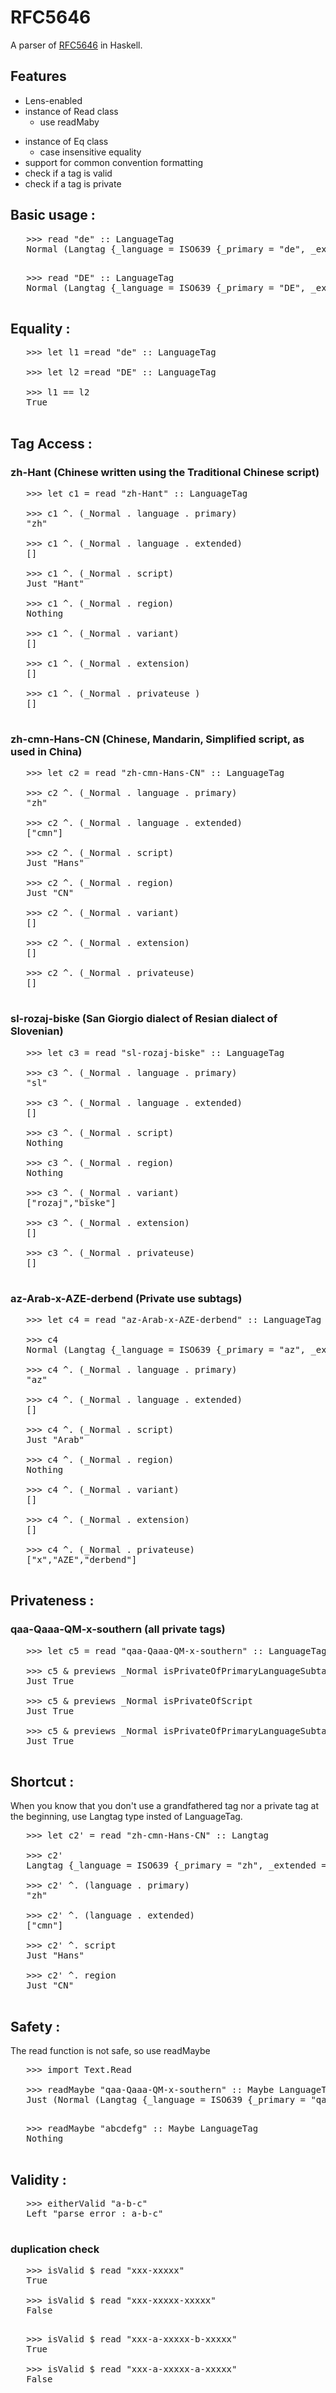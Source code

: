 # RFC5646

A parser of [RFC5646](https://tools.ietf.org/html/rfc5646) in Haskell. 

   <h2>Features</h2>
   
   <ul>
   <li>Lens-enabled</li>
   <li>instance of Read class<ul><li>use readMaby</li></ul></li>
   </ul>
   <ul>
   <li>instance of Eq class<ul><li>case insensitive
   equality</li></ul></li>
   <li>support for common convention formatting</li>
   <li>check if a tag is valid</li>
   <li>check if a tag is private</li>
   </ul>
   
   <h2>Basic usage :</h2>
   
   <pre>
   &gt;&gt;&gt; read "de" :: LanguageTag
   Normal (Langtag {_language = ISO639 {_primary = "de", _extended = []}, _script = Nothing, _region = Nothing, _variant = [], _extension = [], _privateuse = []})
   </pre>
   
   <pre>
   &gt;&gt;&gt; read "DE" :: LanguageTag
   Normal (Langtag {_language = ISO639 {_primary = "DE", _extended = []}, _script = Nothing, _region = Nothing, _variant = [], _extension = [], _privateuse = []})
   </pre>
   
   <h2>Equality :</h2>
   
   <pre>
   &gt;&gt;&gt; let l1 =read "de" :: LanguageTag
   
   &gt;&gt;&gt; let l2 =read "DE" :: LanguageTag
   
   &gt;&gt;&gt; l1 == l2
   True
   </pre>
   
   <h2>Tag Access : </h2>
   
   <h3>zh-Hant (Chinese written using the Traditional Chinese
   script)</h3>
   
   <pre>
   &gt;&gt;&gt; let c1 = read "zh-Hant" :: LanguageTag
   
   &gt;&gt;&gt; c1 ^. (_Normal . language . primary)
   "zh"
   
   &gt;&gt;&gt; c1 ^. (_Normal . language . extended)
   []
   
   &gt;&gt;&gt; c1 ^. (_Normal . script)
   Just "Hant"
   
   &gt;&gt;&gt; c1 ^. (_Normal . region)
   Nothing
   
   &gt;&gt;&gt; c1 ^. (_Normal . variant)
   []
   
   &gt;&gt;&gt; c1 ^. (_Normal . extension)
   []
   
   &gt;&gt;&gt; c1 ^. (_Normal . privateuse )
   []
   </pre>
   
   <h3>zh-cmn-Hans-CN (Chinese, Mandarin, Simplified script, as used in
   China)</h3>
   
   <pre>
   &gt;&gt;&gt; let c2 = read "zh-cmn-Hans-CN" :: LanguageTag
   
   &gt;&gt;&gt; c2 ^. (_Normal . language . primary)
   "zh"
   
   &gt;&gt;&gt; c2 ^. (_Normal . language . extended)
   ["cmn"]
   
   &gt;&gt;&gt; c2 ^. (_Normal . script)
   Just "Hans"
   
   &gt;&gt;&gt; c2 ^. (_Normal . region)
   Just "CN"
   
   &gt;&gt;&gt; c2 ^. (_Normal . variant)
   []
   
   &gt;&gt;&gt; c2 ^. (_Normal . extension)
   []
   
   &gt;&gt;&gt; c2 ^. (_Normal . privateuse)
   []
   </pre>
   
   <h3>sl-rozaj-biske (San Giorgio dialect of Resian dialect of
   Slovenian)</h3>
   
   <pre>
   &gt;&gt;&gt; let c3 = read "sl-rozaj-biske" :: LanguageTag
   
   &gt;&gt;&gt; c3 ^. (_Normal . language . primary)
   "sl"
   
   &gt;&gt;&gt; c3 ^. (_Normal . language . extended)
   []
   
   &gt;&gt;&gt; c3 ^. (_Normal . script)
   Nothing
   
   &gt;&gt;&gt; c3 ^. (_Normal . region)
   Nothing
   
   &gt;&gt;&gt; c3 ^. (_Normal . variant)
   ["rozaj","biske"]
   
   &gt;&gt;&gt; c3 ^. (_Normal . extension)
   []
   
   &gt;&gt;&gt; c3 ^. (_Normal . privateuse)
   []
   </pre>
   
   <h3>az-Arab-x-AZE-derbend (Private use subtags)</h3>
   
   <pre>
   &gt;&gt;&gt; let c4 = read "az-Arab-x-AZE-derbend" :: LanguageTag
   
   &gt;&gt;&gt; c4
   Normal (Langtag {_language = ISO639 {_primary = "az", _extended = []}, _script = Just "Arab", _region = Nothing, _variant = [], _extension = [], _privateuse = ["x","AZE","derbend"]})
   
   &gt;&gt;&gt; c4 ^. (_Normal . language . primary)
   "az"
   
   &gt;&gt;&gt; c4 ^. (_Normal . language . extended)
   []
   
   &gt;&gt;&gt; c4 ^. (_Normal . script)
   Just "Arab"
   
   &gt;&gt;&gt; c4 ^. (_Normal . region)
   Nothing
   
   &gt;&gt;&gt; c4 ^. (_Normal . variant)
   []
   
   &gt;&gt;&gt; c4 ^. (_Normal . extension)
   []
   
   &gt;&gt;&gt; c4 ^. (_Normal . privateuse)
   ["x","AZE","derbend"]
   </pre>
   
   <h2>Privateness : </h2>
   
   <h3>qaa-Qaaa-QM-x-southern (all private tags)</h3>
   
   <pre>
   &gt;&gt;&gt; let c5 = read "qaa-Qaaa-QM-x-southern" :: LanguageTag
   
   &gt;&gt;&gt; c5 &amp; previews _Normal isPrivateOfPrimaryLanguageSubtag
   Just True
   
   &gt;&gt;&gt; c5 &amp; previews _Normal isPrivateOfScript
   Just True
   
   &gt;&gt;&gt; c5 &amp; previews _Normal isPrivateOfPrimaryLanguageSubtag
   Just True
   </pre>
   
   <h2>Shortcut :</h2>
   
   When you know that you don't use a grandfathered tag nor a private tag
   at the beginning, use Langtag type insted of LanguageTag.
   
   <pre>
   &gt;&gt;&gt; let c2' = read "zh-cmn-Hans-CN" :: Langtag
   
   &gt;&gt;&gt; c2'
   Langtag {_language = ISO639 {_primary = "zh", _extended = ["cmn"]}, _script = Just "Hans", _region = Just "CN", _variant = [], _extension = [], _privateuse = []}
   
   &gt;&gt;&gt; c2' ^. (language . primary)
   "zh"
   
   &gt;&gt;&gt; c2' ^. (language . extended)
   ["cmn"]
   
   &gt;&gt;&gt; c2' ^. script
   Just "Hans"
   
   &gt;&gt;&gt; c2' ^. region
   Just "CN"
   </pre>
   
   <h2>Safety :</h2>
   
   The read function is not safe, so use readMaybe
   
   <pre>
   &gt;&gt;&gt; import Text.Read
   
   &gt;&gt;&gt; readMaybe "qaa-Qaaa-QM-x-southern" :: Maybe LanguageTag
   Just (Normal (Langtag {_language = ISO639 {_primary = "qaa", _extended = []}, _script = Just "Qaaa", _region = Just "QM", _variant = [], _extension = [], _privateuse = ["x","southern"]}))
   </pre>
   
   <pre>
   &gt;&gt;&gt; readMaybe "abcdefg" :: Maybe LanguageTag
   Nothing
   </pre>
   
   <h2>Validity : </h2>
   
   <pre>
   &gt;&gt;&gt; eitherValid "a-b-c"
   Left "parse error : a-b-c"
   </pre>
   
   <h3>duplication check</h3>
   
   <pre>
   &gt;&gt;&gt; isValid $ read "xxx-xxxxx"
   True
   
   &gt;&gt;&gt; isValid $ read "xxx-xxxxx-xxxxx"
   False
   </pre>
   
   <pre>
   &gt;&gt;&gt; isValid $ read "xxx-a-xxxxx-b-xxxxx"
   True
   
   &gt;&gt;&gt; isValid $ read "xxx-a-xxxxx-a-xxxxx"
   False
   </pre>


